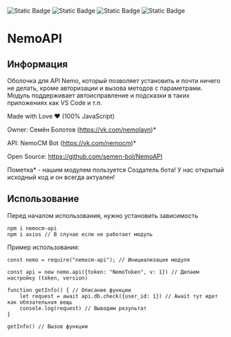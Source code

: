 ![Static Badge](https://img.shields.io/github/license/semen-bol/NemoAPI)
![Static Badge](https://img.shields.io/librariesio/dependent-repos/npm/axios?label=Axios)
![Static Badge](https://img.shields.io/badge/Ru-ssia-red)
![Static Badge](https://img.shields.io/badge/Nemo-top_bot-red)
# NemoAPI
## Информация
Оболочка для API Nemo, который позволяет установить и почти ничего не делать, кроме авторизации и вызова методов с параметрами. Модуль поддерживает автоисправление и подсказки в таких приложениях как VS Code и т.п.

Made with Love ❤️ (100% JavaScript)

Owner: Семён Болотов (https://vk.com/nemolayn)*

API: NemoCM Bot (https://vk.com/nemocm)*

Open Source: https://github.com/semen-bol/NemoAPI

Пометка* - нашим модулем пользуется Создатель бота! У нас открытый исходный код и он всегда актуален! 

## Использование
Перед началом использования, нужно установить зависимость
```
npm i nemocm-api 
npm i axios // В случае если не работает модуль
```
Пример использования:
```
const nemo = require("nemocm-api"); // Инициализация модуля

const api = new nemo.api({token: "NemoToken", v: 1}) // Делаем настройку (token, version)

function getInfo() { // Описание функции
    let request = await api.db.check({user_id: 1}) // Await тут идет как обязательная вещь
    console.log(request) // Выводим результат
}

getInfo() // Вызов функции 
```
